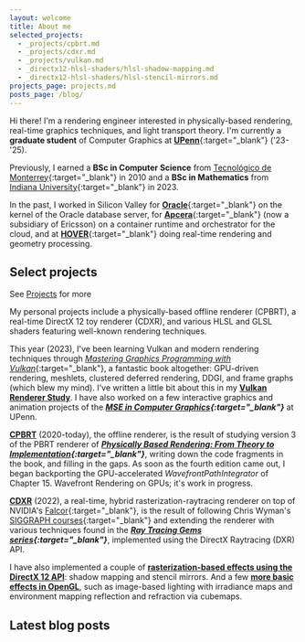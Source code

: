 ```yaml
---
layout: welcome
title: About me
selected_projects:
  - _projects/cpbrt.md
  - _projects/cdxr.md
  - _projects/vulkan.md
  - _directx12-hlsl-shaders/hlsl-shadow-mapping.md
  - _directx12-hlsl-shaders/hlsl-stencil-mirrors.md
projects_page: projects.md
posts_page: /blog/
---
```


Hi there! I'm a rendering engineer interested in physically-based rendering, real-time graphics techniques, and light transport theory. I'm currently a **graduate student** of Computer Graphics at [**UPenn**](https://www.upenn.edu/){:target="_blank"} ('23-'25). 

Previously, I earned a **BSc in Computer Science** from [Tecnológico de Monterrey](https://tec.mx/en){:target="_blank"} in 2010 and a **BSc in Mathematics** from [Indiana University](https://www.iu.edu/index.html){:target="_blank"} in 2023.

In the past, I worked in Silicon Valley for [**Oracle**](https://www.oracle.com/index.html){:target="_blank"} on the kernel of the Oracle database server, for [**Apcera**](https://en.wikipedia.org/wiki/Apcera){:target="_blank"} (now a subsidiary of Ericsson) on a container runtime and orchestrator for the cloud, and at [**HOVER**](https://hover.to){:target="_blank"} doing real-time rendering and geometry processing. 

## Select projects

<p class="read-more mt1">
  See <a class="heading flip-title" href="/projects/">Projects</a> for more
</p>

My personal projects include a physically-based offline renderer (CPBRT), a real-time DirectX 12 toy renderer (CDXR), and various HLSL and GLSL shaders featuring well-known rendering techniques.

This year (2023), I've been learning Vulkan and modern rendering techniques through [*Mastering Graphics Programming with Vulkan*](https://www.packtpub.com/product/mastering-graphics-programming-with-vulkan/9781803244792){:target="_blank"}, a fantastic book altogether: GPU-driven rendering, meshlets, clustered deferred rendering, DDGI, and frame graphs (which blew my mind). I've written a little bit about this in my **[Vulkan Renderer Study](/_projects/vulkan.md)**. I have also worked on a few interactive graphics and animation projects of the ***[MSE in Computer Graphics](https://www.cis.upenn.edu/graduate/program-offerings/mse-in-computer-graphics-and-game-technology/){:target="_blank"}*** at UPenn.

**[CPBRT](/_projects/cpbrt.md)** (2020-today), the offline renderer, is the result of studying version 3 of the PBRT renderer of ***[Physically Based Rendering: From Theory to Implementation](https://www.pbrt.org/){:target="_blank"}***, writing down the code fragments in the book, and filling in the gaps. As soon as the fourth edition came out, I began backporting the GPU-accelerated *WavefrontPathIntegrator* of Chapter 15. Wavefront Rendering on GPUs; it's work in progress.

**[CDXR](/_projects/cdxr.md)** (2022), a real-time, hybrid rasterization-raytracing renderer on top of NVIDIA's [Falcor](https://github.com/NVIDIAGameWorks/Falcor){:target="_blank"}, is the result of following Chris Wyman's [SIGGRAPH courses](https://intro-to-dxr.cwyman.org/){:target="_blank"} and extending the renderer with various techniques found in the ***[Ray Tracing Gems series](https://www.realtimerendering.com/raytracinggems/){:target="_blank"}***, implemented using the DirectX Raytracing (DXR) API.

I have also implemented a couple of **[rasterization-based effects using the DirectX 12 API](/_projects/directx12-hlsl-shaders.md)**: shadow mapping and stencil mirrors. And a few **[more basic effects in OpenGL](/_projects/opengl-glsl-shaders.md)**, such as image-based lighting with irradiance maps and environment mapping reflection and refraction via cubemaps.

<!--projects-->

## Latest blog posts

<!--posts_list-->